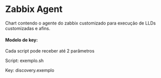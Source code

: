# Zabbix Agent

Chart contendo o agente do zabbix customizado para execução de LLDs customizadas e afins.

#### Modelo de key:
Cada script pode receber até 2 parâmetros

Script: exemplo.sh

Key: discovery.exemplo
